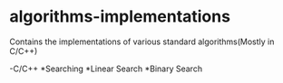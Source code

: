 # algorithms-implementations
Contains the implementations of various standard algorithms(Mostly in C/C++)

-C/C++
 *Searching
  *Linear Search
  *Binary Search
